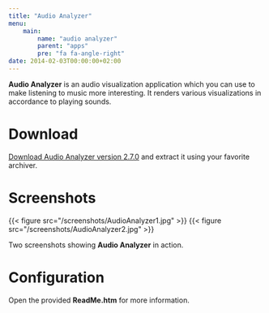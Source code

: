 ```yaml
---
title: "Audio Analyzer"
menu:
    main:
        name: "audio analyzer"
        parent: "apps"
        pre: "fa fa-angle-right"
date: 2014-02-03T00:00:00+02:00
---
```


**Audio Analyzer** is an audio visualization application which you can use to make listening to music more interesting. It
renders various visualizations in accordance to playing sounds.

# Download

[Download Audio Analyzer version 2.7.0](/downloads/AudioAnalyzer.zip) and extract it using your favorite archiver.

# Screenshots

{{< figure src="/screenshots/AudioAnalyzer1.jpg" >}}
{{< figure src="/screenshots/AudioAnalyzer2.jpg" >}}

Two screenshots showing **Audio Analyzer** in action.

# Configuration

Open the provided **ReadMe.htm** for more information.